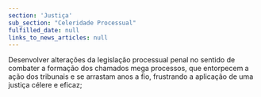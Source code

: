 ```yaml
---
section: 'Justiça'
sub_section: "Celeridade Processual"
fulfilled_date: null
links_to_news_articles: null
---
```


Desenvolver alterações da legislação processual penal no sentido de combater a formação dos chamados mega processos, que entorpecem a ação dos tribunais e se arrastam anos a fio, frustrando a aplicação de uma justiça célere e eficaz;